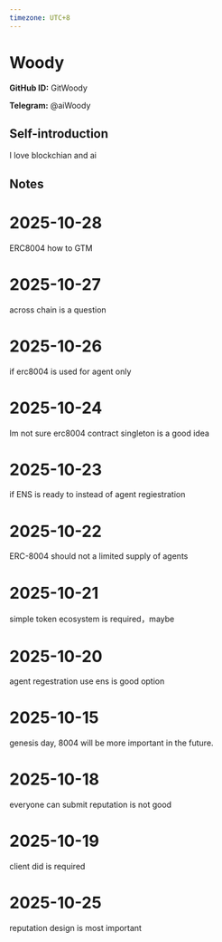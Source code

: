 ```yaml
---
timezone: UTC+8
---
```


# Woody

**GitHub ID:** GitWoody

**Telegram:** @aiWoody

## Self-introduction

I love blockchian and ai

## Notes
<!-- Content_START -->
# 2025-10-28
<!-- DAILY_CHECKIN_2025-10-28_START -->
ERC8004 how to GTM
<!-- DAILY_CHECKIN_2025-10-28_END -->

# 2025-10-27
<!-- DAILY_CHECKIN_2025-10-27_START -->

across chain is a question
<!-- DAILY_CHECKIN_2025-10-27_END -->

# 2025-10-26
<!-- DAILY_CHECKIN_2025-10-26_START -->


if erc8004 is used for agent only
<!-- DAILY_CHECKIN_2025-10-26_END -->

# 2025-10-24
<!-- DAILY_CHECKIN_2025-10-24_START -->



Im not sure erc8004 contract singleton is a good idea
<!-- DAILY_CHECKIN_2025-10-24_END -->

# 2025-10-23
<!-- DAILY_CHECKIN_2025-10-23_START -->




if ENS is ready to instead of agent regiestration
<!-- DAILY_CHECKIN_2025-10-23_END -->

# 2025-10-22
<!-- DAILY_CHECKIN_2025-10-22_START -->






ERC-8004 should not a limited supply of agents
<!-- DAILY_CHECKIN_2025-10-22_END -->

# 2025-10-21
<!-- DAILY_CHECKIN_2025-10-21_START -->







simple token ecosystem is required，maybe
<!-- DAILY_CHECKIN_2025-10-21_END -->

# 2025-10-20
<!-- DAILY_CHECKIN_2025-10-20_START -->









agent regestration use ens is good option
<!-- DAILY_CHECKIN_2025-10-20_END -->

# 2025-10-15
<!-- DAILY_CHECKIN_2025-10-15_START -->










genesis day, 8004 will be more important in the future.
<!-- DAILY_CHECKIN_2025-10-15_END -->

# 2025-10-18
<!-- DAILY_CHECKIN_2025-10-18_START -->










everyone can submit reputation is not good
<!-- DAILY_CHECKIN_2025-10-18_END -->

# 2025-10-19
<!-- DAILY_CHECKIN_2025-10-19_START -->










client did is required
<!-- DAILY_CHECKIN_2025-10-19_END -->

# 2025-10-25
<!-- DAILY_CHECKIN_2025-10-25_START -->



reputation design is most important
<!-- DAILY_CHECKIN_2025-10-25_END -->
<!-- Content_END -->

